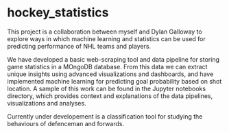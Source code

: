 # hockey_statistics

This project is a collaboration between myself and Dylan Galloway to explore ways in which machine learning and statistics can be used for predicting performance of NHL teams and players.

We have developed a basic web-scraping tool and data pipeline for storing game statistics in a MOngoDB database. From this data we can extract unique insights using advanced visualizations and dashboards, and have implemented machine learning for predicting goal probability based on shot location. A sample of this work can be found in the Jupyter notebooks directory, which provides context and explanations of the data pipelines, visualizations and analyses.

Currently under developement is a classification tool for studying the behaviours of defenceman and forwards.  

